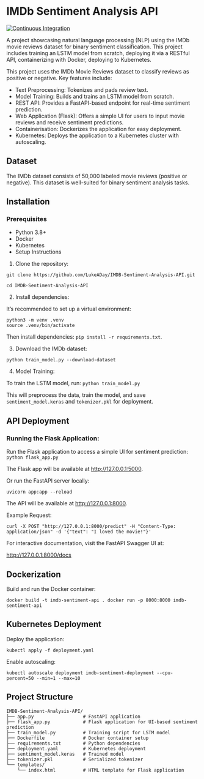 # IMDb Sentiment Analysis API 
[![Continuous Integration](https://github.com/LukeADay/IMDB-Sentiment-Analysis-API/actions/workflows/ci.yml/badge.svg)](https://github.com/LukeADay/IMDB-Sentiment-Analysis-API/actions/workflows/ci.yml)

A project showcasing natural language processing (NLP) using the IMDb movie reviews dataset for binary sentiment classification. This project includes training an LSTM model from scratch, deploying it via a RESTful API, containerizing with Docker, deploying to Kubernetes.

This project uses the IMDb Movie Reviews dataset to classify reviews as positive or negative. Key features include:

* Text Preprocessing: Tokenizes and pads review text.
* Model Training: Builds and trains an LSTM model from scratch.
* REST API: Provides a FastAPI-based endpoint for real-time sentiment prediction.
* Web Application (Flask): Offers a simple UI for users to input movie reviews and receive sentiment predictions.
* Containerisation: Dockerizes the application for easy deployment.
* Kubernetes: Deploys the application to a Kubernetes cluster with autoscaling.


## Dataset
The IMDb dataset consists of 50,000 labeled movie reviews (positive or negative). This dataset is well-suited for binary sentiment analysis tasks.

## Installation
### Prerequisites

* Python 3.8+
* Docker
* Kubernetes
* Setup Instructions

1. Clone the repository:
```
git clone https://github.com/LukeADay/IMDB-Sentiment-Analysis-API.git

cd IMDB-Sentiment-Analysis-API
```

2. Install dependencies:

It’s recommended to set up a virtual environment:

```
python3 -m venv .venv
source .venv/bin/activate
```

Then install dependencies: `pip install -r requirements.txt`.



3. Download the IMDb dataset:

`python train_model.py --download-dataset`

4. Model Training:

To train the LSTM model, run: `python train_model.py`

This will preprocess the data, train the model, and save `sentiment_model.keras` and `tokenizer.pkl` for deployment.

## API Deployment

### Running the Flask Application:

Run the Flask application to access a simple UI for sentiment prediction:
`python flask_app.py`

The Flask app will be available at http://127.0.0.1:5000.


Or run the FastAPI server locally:

`uvicorn app:app --reload`

The API will be available at http://127.0.0.1:8000.

Example Request:

`curl -X POST "http://127.0.0.1:8000/predict" -H "Content-Type: application/json" -d '{"text": "I loved the movie!"}'`

For interactive documentation, visit the FastAPI Swagger UI at:

http://127.0.0.1:8000/docs

## Dockerization
Build and run the Docker container:

`
docker build -t imdb-sentiment-api .
docker run -p 8000:8000 imdb-sentiment-api
`

## Kubernetes Deployment

Deploy the application:

`kubectl apply -f deployment.yaml`

Enable autoscaling:

`kubectl autoscale deployment imdb-sentiment-deployment --cpu-percent=50 --min=1 --max=10`

## Project Structure


```
IMDB-Sentiment-Analysis-API/
├── app.py                  # FastAPI application
├── flask_app.py            # Flask application for UI-based sentiment prediction
├── train_model.py          # Training script for LSTM model
├── Dockerfile              # Docker container setup
├── requirements.txt        # Python dependencies
├── deployment.yaml         # Kubernetes deployment 
├── sentiment_model.keras   # Trained model
├── tokenizer.pkl           # Serialized tokenizer
└── templates/
    └── index.html          # HTML template for Flask application
```